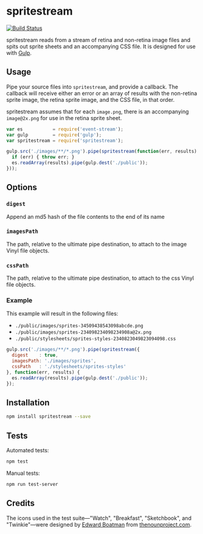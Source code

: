 # spritestream

[![Build Status](https://travis-ci.org/jclem/spritestream.svg?branch=master)](https://travis-ci.org/jclem/spritestream)

spritestream reads from a stream of retina and non-retina image files and spits
out sprite sheets and an accompanying CSS file. It is designed for use with
[Gulp][gulp].

## Usage

Pipe your source files into `spritestream`, and provide a callback. The callback
will receive either an error or an array of results with the non-retina sprite
image, the retina sprite image, and the CSS file, in that order.

spritestream assumes that for each `image.png`, there is an accompanying
`image@2x.png` for use in the retina sprite sheet.

```javascript
var es           = require('event-stream');
var gulp         = require('gulp');
var spritestream = require('spritestream');

gulp.src('./images/**/*.png').pipe(spritestream(function(err, results) {
  if (err) { throw err; }
  es.readArray(results).pipe(gulp.dest('./public'));
}));
```

## Options

### `digest`

Append an md5 hash of the file contents to the end of its name

### `imagesPath`

The path, relative to the ultimate pipe destination, to attach to the image
Vinyl file objects.

### `cssPath`

The path, relative to the ultimate pipe destination, to attach to the css Vinyl
file objects.

### Example

This example will result in the following files:

- `./public/images/sprites-34509438543098abcde.png`
- `./public/images/sprites-234098234098234908a@2x.png`
- `./public/stylesheets/sprites-styles-2340823049823094098.css`

```javascript
gulp.src('./images/**/*.png').pipe(spritestream({
  digest    : true,
  imagesPath: './images/sprites',
  cssPath   : './stylesheets/sprites-styles'
}, function(err, results) {
  es.readArray(results).pipe(gulp.dest('./public'));
});
```

## Installation

```sh
npm install spritestream --save
```

## Tests

Automated tests:

```sh
npm test
```

Manual tests:

```sh
npm run test-server
```

## Credits

The icons used in the test suite—"Watch", "Breakfast", "Sketchbook", and
"Twinkie"—were designed by [Edward Boatman][boatman] from
[thenounproject.com][nounproject].

[boatman]: http://www.thenounproject.com/edward
[gulp]: http://gulpjs.com
[nounproject]: http://www.thenounproject.com/
